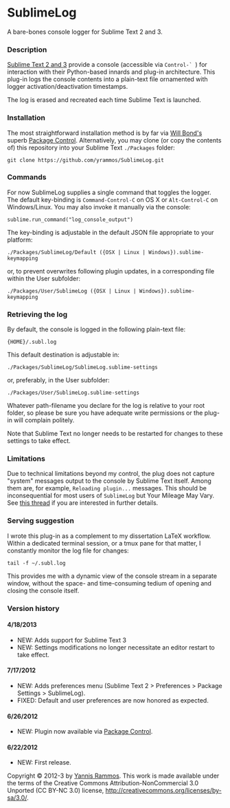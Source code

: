 SublimeLog
==========

A bare-bones console logger for Sublime Text 2 and 3.


### Description

[Sublime Text 2 and 3](http://www.sublimetext.com) provide a console (accessible via ``Control-` ``) for interaction with their Python-based innards and plug-in architecture. This plug-in logs the console contents into a plain-text file ornamented with logger activation/deactivation timestamps.

The log is erased and recreated each time Sublime Text is launched.

### Installation

The most straightforward installation method is by far via [Will Bond's](http://wbond.net/) superb [Package Control](http://wbond.net/sublime_packages/package_control/package_developers). Alternatively, you may clone (or copy the contents of) this repository into your Sublime Text `./Packages` folder:

    git clone https://github.com/yrammos/SublimeLog.git

### Commands

For now SublimeLog supplies a single command that toggles the logger. The default key-binding is `Command-Control-C` on OS X or `Alt-Control-C` on Windows/Linux. You may also invoke it manually via the console:

    sublime.run_command("log_console_output")

The key-binding is adjustable in the default JSON file appropriate to your platform:

    ./Packages/SublimeLog/Default ({OSX | Linux | Windows}).sublime-keymapping

or, to prevent overwrites following plugin updates, in a corresponding file within the User subfolder:

    ./Packages/User/SublimeLog ({OSX | Linux | Windows}).sublime-keymapping

### Retrieving the log

By default, the console is logged in the following plain-text file:

    {HOME}/.subl.log

This default destination is adjustable in:

    ./Packages/SublimeLog/SublimeLog.sublime-settings

or, preferably, in the User subfolder:

	./Packages/User/SublimeLog.sublime-settings
    
Whatever path-filename you declare for the log is relative to your root folder, so please be sure you have adequate write permissions or the plug-in will complain politely.

Note that Sublime Text no longer needs to be restarted for changes to these settings to take effect.

### Limitations

Due to technical limitations beyond my control, the plug does not capture "system" messages output to the console by Sublime Text itself. Among them are, for example, `Reloading plugin...` messages. This should be inconsequential for most users of `SublimeLog` but Your Mileage May Vary. See [this thread](http://www.sublimetext.com/forum/viewtopic.php?f=5&t=7655) if you are interested in further details.

### Serving suggestion

I wrote this plug-in as a complement to my dissertation LaTeX workflow. Within a dedicated terminal session, or a tmux pane for that matter, I constantly monitor the log file for changes:

    tail -f ~/.subl.log

This provides me with a dynamic view of the console stream in a separate window, without the space- and time-consuming tedium of opening and closing the console itself.

### Version history

#### 4/18/2013
- NEW: Adds support for Sublime Text 3
- NEW: Settings modifications no longer necessitate an editor restart to take effect.

#### 7/17/2012
- NEW: Adds preferences menu (Sublime Text 2 > Preferences > Package Settings > SublimeLog).
- FIXED: Default and user preferences are now honored as expected.

#### 6/26/2012
- NEW: Plugin now available via [Package Control](http://wbond.net/sublime_packages/package_control/package_developers).

#### 6/22/2012
- NEW: First release.

Copyright © 2012-3 by [Yannis Rammos](twitter.com/yannisrammos). This work is made available under the terms of the Creative Commons Attribution-NonCommercial 3.0 Unported (CC BY-NC 3.0) license, <http://creativecommons.org/licenses/by-sa/3.0/>.
